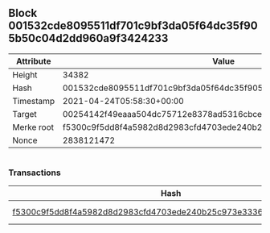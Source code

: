 ## Block 001532cde8095511df701c9bf3da05f64dc35f905b50c04d2dd960a9f3424233

Attribute | Value
--- | ---
Height | 34382
Hash | 001532cde8095511df701c9bf3da05f64dc35f905b50c04d2dd960a9f3424233
Timestamp | 2021-04-24T05:58:30+00:00
Target | 00254142f49eaaa504dc75712e8378ad5316cbcead634704b3734b6271167cc4
Merke root | f5300c9f5dd8f4a5982d8d2983cfd4703ede240b25c973e3336585c4dd648851
Nonce | 2838121472

```

```

### Transactions

Hash | Amount
--- | ---
[f5300c9f5dd8f4a5982d8d2983cfd4703ede240b25c973e3336585c4dd648851](f5300c9f5dd8f4a5982d8d2983cfd4703ede240b25c973e3336585c4dd648851.md) | 10.00000000 SKEPTI 
